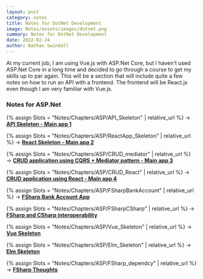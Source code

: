 ```yaml
---
layout: post
category: notes
title: Notes for DotNet Development
image: Notes/assets/images/dotnet.png
summary: Notes for DotNet Development
date: 2022-02-24
author: Nathan Swindall
---
```


At my current job, I am using Vue.js with ASP.Net Core, but I haven't used ASP.Net Core in a long time and decided to go through a course to get my skills up to par again. This will be a section that will include quite a few notes on how to run an API with a frontend. The frontend will be React.js even though I am very familiar with Vue.js. 



### **Notes for ASP.Net**
{% assign Slots = "Notes/Chapters/ASP/API_Skeleton" | relative_url %} 
&rarr; <strong><a href="{{Slots}}"> API Skeleton - Main app 1</a></strong>
<!-- I noticed when I have .md it ruins the file -->


{% assign Slots = "Notes/Chapters/ASP/ReactApp_Skeleton" | relative_url %} 
&rarr; <strong><a href="{{Slots}}"> React Skeleton - Main app 2</a></strong>


{% assign Slots = "Notes/Chapters/ASP/CRUD_mediator" | relative_url %} 
&rarr; <strong><a href="{{Slots}}"> CRUD application using CQRS + Mediator pattern - Main app 3</a></strong>

{% assign Slots = "Notes/Chapters/ASP/CRUD_React" | relative_url %} 
&rarr; <strong><a href="{{Slots}}"> CRUD application using React - Main app 4</a></strong>

{% assign Slots = "Notes/Chapters/ASP/FSharpBankAccount" | relative_url %} 
&rarr; <strong><a href="{{Slots}}"> FSharp Bank Account App </a></strong>


{% assign Slots = "Notes/Chapters/ASP/FSharpCSharp" | relative_url %} 
&rarr; <strong><a href="{{Slots}}"> FSharp and CSharp interoperability </a></strong>


{% assign Slots = "Notes/Chapters/ASP/Vue_Skeleton" | relative_url %} 
&rarr; <strong><a href="{{Slots}}"> Vue Skeleton</a></strong>

{% assign Slots = "Notes/Chapters/ASP/Elm_Skeleton" | relative_url %} 
&rarr; <strong><a href="{{Slots}}"> Elm Skeleton</a></strong>

{% assign Slots = "Notes/Chapters/ASP/FSharp_dependcy" | relative_url %} 
&rarr; <strong><a href="{{Slots}}"> FSharp Thoughts</a></strong>


